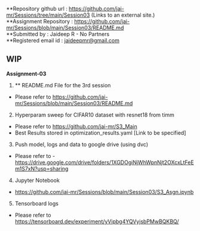 **Repository github url : https://github.com/jai-mr/Sessions/tree/main/Session03 (Links to an external site.)</br>
**Assignment Repository : https://github.com/jai-mr/Sessions/blob/main/Session03/README.md </br>
**Submitted by : Jaideep R - No Partners</br>
**Registered email id : jaideepmr@gmail.com</br>

WIP
----
<b>Assignment-03</b>

1. ** README.md File for the 3rd session

- Please refer to https://github.com/jai-mr/Sessions/blob/main/Session03/README.md

2. Hyperparam sweep for CIFAR10 dataset with resnet18 from timm

- Please refer to https://github.com/jai-mr/S3_Main
- Best Results stored in optimization_results.yaml [Link to be specified]

3. Push model, logs and data to google drive (using dvc)

- Please refer to - https://drive.google.com/drive/folders/1XGDOgiNjWhWpnNjt2OXcxLtFeEm1S7xN?usp=sharing

4. Jupyter Notebook
- https://github.com/jai-mr/Sessions/blob/main/Session03/S3_Asgn.ipynb
 
5. Tensorboard logs

- Please refer to https://tensorboard.dev/experiment/yVipbg4YQVyjsbPMwBQKBQ/


